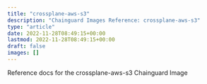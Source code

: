 ```yaml
---
title: "crossplane-aws-s3"
description: "Chainguard Images Reference: crossplane-aws-s3"
type: "article"
date: 2022-11-28T08:49:15+00:00
lastmod: 2022-11-28T08:49:15+00:00
draft: false
images: []
---
```


Reference docs for the crossplane-aws-s3 Chainguard Image
